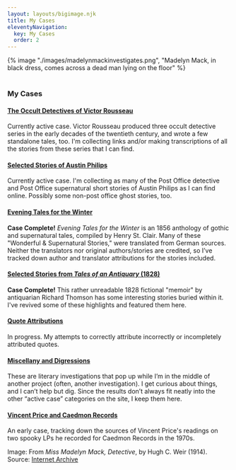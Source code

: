 ```yaml
---
layout: layouts/bigimage.njk
title: My Cases
eleventyNavigation:
  key: My Cases
  order: 2
---
```

<div class="top_container">
    {% image "./images/madelynmackinvestigates.png", "Madelyn Mack, in black dress, comes across a dead man lying on the floor" %}
</div>

<br>

<div class="message-box">
<h3>My Cases</h3>

#### [The Occult Detectives of Victor Rousseau](/pages/victor-rousseau/)

Currently active case. Victor Rousseau produced three occult detective series in the early decades of the twentieth century, and wrote a few standalone tales, too.
I'm collecting links and/or making transcriptions of all the stories from these series that I can find.

#### [Selected Stories of Austin Philips](/pages/austin-philips/)

Currently active case. I'm collecting as many of the Post Office detective and Post Office supernatural short stories of Austin Philips as I can find online. Possibly some non-post office ghost stories, too.

#### [Evening Tales for the Winter](/pages/evening-tales-for-the-winter-1856/)

**Case Complete!** _Evening Tales for the Winter_ is an 1856 anthology of gothic and supernatural tales, compiled by Henry St. Clair. Many of these  "Wonderful & Supernatural Stories," were translated from German sources. Neither the translators nor original authors/stories are credited, so I’ve tracked down author and translator attributions for the stories included.

#### [Selected Stories from *Tales of an Antiquary* (1828)](/pages/tales-of-an-antiquary/)

**Case Complete!** This rather unreadable 1828 fictional "memoir" by antiquarian Richard Thomson has some interesting stories buried within it. 
I've revived some of these highlights and featured them here.

#### [Quote Attributions](/pages/quote-attributions/)

In progress. My attempts to correctly attribute incorrectly or incompletely attributed quotes.

#### [Miscellany and Digressions](/pages/miscellany-and-digressions/)

These are literary investigations that pop up while I’m in the middle of another project (often, another investigation). I get curious about things, and I can’t help but dig. Since the results don’t always fit neatly into the other “active case” categories on the site, I keep them here.

#### [Vincent Price and Caedmon Records](/pages/vincent-price-and-caedmon-records/)

An early case, tracking down the sources of Vincent Price's readings on two spooky LPs he recorded for Caedmon Records in the 1970s.
</div>

<p class="credit">
 Image: From <em>Miss Madelyn Mack, Detective</em>, by Hugh C. Weir (1914).  Source: <a href="https://archive.org/details/missmadelynmack00massgoog/page/n10/mode/2up">Internet Archive</a>
</p>

